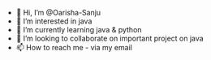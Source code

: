 - 👋 Hi, I’m @Oarisha-Sanju
- 👀 I’m interested in java
- 🌱 I’m currently learning java & python
- 💞️ I’m looking to collaborate on important project on java
- 📫 How to reach me - via my email

<!---
Oarisha-Sanju/Oarisha-Sanju is a ✨ special ✨ repository because its `README.md` (this file) appears on your GitHub profile.
You can click the Preview link to take a look at your changes.
--->
